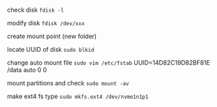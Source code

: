 check disk
`fdisk -l`

modify disk
`fdisk /dev/xxx`

create mount point (new folder)

locate UUID of disk
`sudo blkid`

change auto mount file
`sudo vim /etc/fstab`
UUID=14D82C19D82BF81E /data  auto 0 0

mount partitions and check
`sudo mount -av`

make ext4 fs type
`sudo mkfs.ext4 /dev/nvme1n1p1` 



